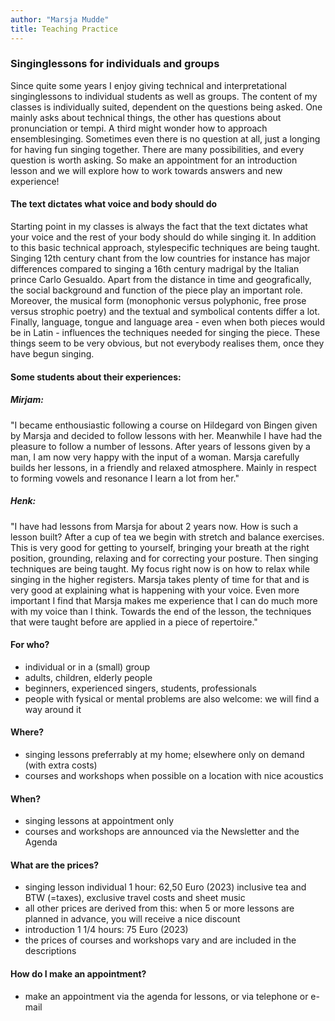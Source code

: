 ```yaml
---
author: "Marsja Mudde"
title: Teaching Practice
---
```

### Singinglessons for individuals and groups
Since quite some years I enjoy giving technical and interpretational singinglessons to individual students as well as groups. The content of my classes is individually suited, dependent on the questions being asked. One mainly asks about technical things, the other has questions about pronunciation or tempi. A third might wonder how to approach ensemblesinging. Sometimes even there is no question at all, just a longing for having fun singing together. There are many possibilities, and every question is worth asking. So make an appointment for an introduction lesson and we will explore how to work towards answers and new experience!
 
#### The text dictates what voice and body should do
Starting point in my classes is always the fact that the text dictates what your voice and the rest of your body should do while singing it. In addition to this basic technical approach, stylespecific techniques are being taught. Singing 12th century chant from the low countries for instance has major differences compared to singing a 16th century madrigal by the Italian prince Carlo Gesualdo. Apart from the distance in time and geografically, the social background and function of the piece play an important role. Moreover, the musical form (monophonic versus polyphonic, free prose versus strophic poetry) and the textual and symbolical contents differ a lot. Finally, language, tongue and language area - even when both pieces would be in Latin - influences the techniques needed for singing the piece. These things seem to be very obvious, but not everybody realises them, once they have begun singing.
 
#### Some students about their experiences:
##### Mirjam:
"I became enthousiastic following a course on Hildegard von Bingen given by Marsja and decided to follow lessons with her. Meanwhile I have had the pleasure to follow a number of lessons. After years of lessons given by a man, I am now very happy with the input of a woman. Marsja carefully builds her lessons, in a friendly and relaxed atmosphere. Mainly in respect to forming vowels and resonance I learn a lot from her."

##### Henk:
"I have had lessons from Marsja for about 2 years now. How is such a lesson built?
After a cup of tea we begin with stretch and balance exercises. This is very good for getting to yourself, bringing your breath at the right position, grounding, relaxing and for correcting your posture.
Then singing techniques are being taught. My focus right now is on how to relax while singing in the higher registers. Marsja takes plenty of time for that and is very good at explaining what is happening with your voice. Even more important I find that Marsja makes me experience that I can do much more with my voice than I think.
Towards the end of the lesson, the techniques that were taught before are applied in a piece of repertoire."

#### For who?
- individual or in a (small) group
- adults, children, elderly people
- beginners, experienced singers, students, professionals
- people with fysical or mental problems are also welcome: we will find a way around it

#### Where?
- singing lessons preferrably at my home; elsewhere only on demand (with extra costs)
- courses and workshops when possible on a location with nice acoustics

#### When?
- singing lessons at appointment only
- courses and workshops are announced via the Newsletter and the Agenda

#### What are the prices?
- singing lesson individual 1 hour: 62,50 Euro (2023) inclusive tea and BTW (=taxes), exclusive travel costs and sheet music
- all other prices are derived from this: when 5 or more lessons are planned in advance, you will receive a nice discount
- introduction 1 1/4 hours: 75 Euro (2023)
- the prices of courses and workshops vary and are included in the descriptions

#### How do I make an appointment?
- make an appointment via the agenda for lessons, or via telephone or e-mail